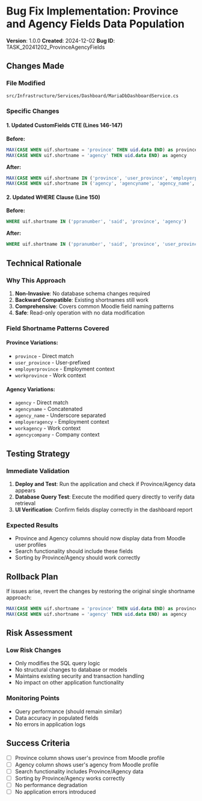 # Bug Fix Implementation: Province and Agency Fields Data Population

**Version**: 1.0.0
**Created**: 2024-12-02
**Bug ID**: TASK_20241202_ProvinceAgencyFields

## Changes Made

### File Modified
`src/Infrastructure/Services/Dashboard/MariaDbDashboardService.cs`

### Specific Changes

#### 1. Updated CustomFields CTE (Lines 146-147)
**Before:**
```sql
MAX(CASE WHEN uif.shortname = 'province' THEN uid.data END) as province,
MAX(CASE WHEN uif.shortname = 'agency' THEN uid.data END) as agency
```

**After:**
```sql
MAX(CASE WHEN uif.shortname IN ('province', 'user_province', 'employerprovince', 'workprovince') THEN uid.data END) as province,
MAX(CASE WHEN uif.shortname IN ('agency', 'agencyname', 'agency_name', 'employeragency', 'workagency', 'agencycompany') THEN uid.data END) as agency
```

#### 2. Updated WHERE Clause (Line 150)
**Before:**
```sql
WHERE uif.shortname IN ('ppranumber', 'said', 'province', 'agency')
```

**After:**
```sql
WHERE uif.shortname IN ('ppranumber', 'said', 'province', 'user_province', 'employerprovince', 'workprovince', 'agency', 'agencyname', 'agency_name', 'employeragency', 'workagency', 'agencycompany')
```

## Technical Rationale

### Why This Approach
1. **Non-Invasive**: No database schema changes required
2. **Backward Compatible**: Existing shortnames still work
3. **Comprehensive**: Covers common Moodle field naming patterns
4. **Safe**: Read-only operation with no data modification

### Field Shortname Patterns Covered

#### Province Variations:
- `province` - Direct match
- `user_province` - User-prefixed
- `employerprovince` - Employment context
- `workprovince` - Work context

#### Agency Variations:
- `agency` - Direct match  
- `agencyname` - Concatenated
- `agency_name` - Underscore separated
- `employeragency` - Employment context
- `workagency` - Work context
- `agencycompany` - Company context

## Testing Strategy

### Immediate Validation
1. **Deploy and Test**: Run the application and check if Province/Agency data appears
2. **Database Query Test**: Execute the modified query directly to verify data retrieval
3. **UI Verification**: Confirm fields display correctly in the dashboard report

### Expected Results
- Province and Agency columns should now display data from Moodle user profiles
- Search functionality should include these fields
- Sorting by Province/Agency should work correctly

## Rollback Plan

If issues arise, revert the changes by restoring the original single shortname approach:
```sql
MAX(CASE WHEN uif.shortname = 'province' THEN uid.data END) as province,
MAX(CASE WHEN uif.shortname = 'agency' THEN uid.data END) as agency
```

## Risk Assessment

### Low Risk Changes
- Only modifies the SQL query logic
- No structural changes to database or models
- Maintains existing security and transaction handling
- No impact on other application functionality

### Monitoring Points
- Query performance (should remain similar)
- Data accuracy in populated fields
- No errors in application logs

## Success Criteria
- [ ] Province column shows user's province from Moodle profile
- [ ] Agency column shows user's agency from Moodle profile  
- [ ] Search functionality includes Province/Agency data
- [ ] Sorting by Province/Agency works correctly
- [ ] No performance degradation
- [ ] No application errors introduced
